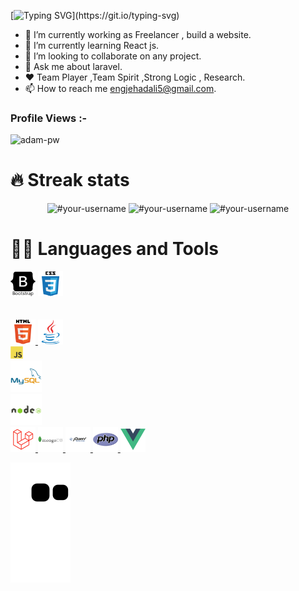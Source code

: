 [![Typing SVG](https://readme-typing-svg.herokuapp.com?size=30&color=F7962D&width=500&lines=Welcome+to+Jehad's+profile!;Full+Stack+Web+Dev;Software+Engineering;Always+learning+new+thing!;Nice+to+meet+you+...)](https://git.io/typing-svg)

- 🔭 I’m currently working as Freelancer , build a website.
- 🌱 I’m currently learning React js.
- 👯 I’m looking to collaborate on any project.
- 💬 Ask me about laravel.
- ❤️ Team Player ,Team Spirit ,Strong Logic , Research.
- 📫 How to reach me engjehadali5@gmail.com.

<p align="right"> <h3>Profile Views :-</h3> <img src="https://komarev.com/ghpvc/?username=emranco&label=Profile%20views&color=0e75b6&style=flat"
    alt="adam-pw" /> 
  </p>

# 🔥 Streak stats
<p align="center">
<img width="40%" src="https://github-readme-stats.vercel.app/api/top-langs?username=Jehadalmaliki&show_icons=true&theme=dracula&title_color=ff8000&text_color=ffffff&bg_color=6a6a6a&locale=en&layout=compact&hide_border=true" alt="#your-username" /> 
<img width="48%" src="https://github-readme-stats.vercel.app/api?username=Jehadalmaliki&show_icons=true&theme=dracula&title_color=ff8000&text_color=ffffff&bg_color=6a6a6a&locale=en&hide_border=true" alt="#your-username" />
<img width="48%" src="https://github-readme-streak-stats.herokuapp.com/?user=Jehadalmaliki&theme=highcontrast&hide_border=true" alt="#your-username" />
</p>

# 👨‍💻 Languages and Tools


<p>
    
 <code><img src="https://raw.githubusercontent.com/devicons/devicon/master/icons/bootstrap/bootstrap-plain-wordmark.svg" alt="bootstrap" width="40" height="40" /></code>
<code><img src="https://raw.githubusercontent.com/devicons/devicon/master/icons/css3/css3-original-wordmark.svg" alt="css3" width="40" height="40" /> </a> <a href="https://www.w3.org/html/" target="_blank" rel="noreferrer"> </code>
<code><img src="https://raw.githubusercontent.com/devicons/devicon/master/icons/html5/html5-original-wordmark.svg" alt="html5" width="40" height="40" /></code>
<code><img src="https://raw.githubusercontent.com/devicons/devicon/master/icons/java/java-original.svg" alt="java" width="40" height="40" />  </code>
<code><img src="https://raw.githubusercontent.com/devicons/devicon/master/icons/javascript/javascript-original.svg" alt="javascript" width="20" height="20" /> </code>
<code><img src="https://raw.githubusercontent.com/devicons/devicon/master/icons/mysql/mysql-original-wordmark.svg" alt="mysql" width="50" height="50" /> </code>
<code><img src="https://raw.githubusercontent.com/devicons/devicon/master/icons/nodejs/nodejs-original-wordmark.svg" alt="nodejs" width="50" height="50" /> </code>
<code><img src="https://raw.githubusercontent.com/github/explore/80688e429a7d4ef2fca1e82350fe8e3517d3494d/topics/laravel/laravel.png" width="40" height="40"></code>
<code><img src="https://raw.githubusercontent.com/github/explore/80688e429a7d4ef2fca1e82350fe8e3517d3494d/topics/mongodb/mongodb.png" width="40" height="40"></code>
<code><img src="https://raw.githubusercontent.com/github/explore/80688e429a7d4ef2fca1e82350fe8e3517d3494d/topics/jquery/jquery.png" width="40" height="40"></code>
<code><img src="https://raw.githubusercontent.com/github/explore/80688e429a7d4ef2fca1e82350fe8e3517d3494d/topics/php/php.png" width="40" height="40"></code>
<code><img src="https://raw.githubusercontent.com/github/explore/80688e429a7d4ef2fca1e82350fe8e3517d3494d/topics/vue/vue.png" width="40" height="40"></code>
</p>

 ![Snake animation](https://github.com/rafaballerini/rafaballerini/blob/output/github-contribution-grid-snake.svg)
 
